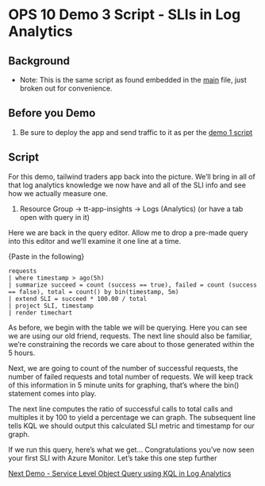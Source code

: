 # OPS 10 Demo 3 Script - SLIs in Log Analytics

## Background

* Note: This is the same script as found embedded in the [main](../scripts/main.md) file, just broken out for convenience.

## Before you Demo

1. Be sure to deploy the app and send traffic to it as per the [demo 1 script](demo1.md)

## Script

For this demo, tailwind traders app back into the picture. We’ll bring in all of that log analytics knowledge we now have and all of the SLI info and see how we actually measure one.

1. Resource Group -> tt-app-insights -> Logs (Analytics) (or have a tab open with query in it)

Here we are back in the query editor. Allow me to drop a pre-made query into this editor and we’ll examine it one line at a time.

{Paste in the following}

```
requests
| where timestamp > ago(5h)
| summarize succeed = count (success == true), failed = count (success == false), total = count() by bin(timestamp, 5m)
| extend SLI = succeed * 100.00 / total
| project SLI, timestamp
| render timechart
```

As before, we begin with the table we will be querying. Here you can see we are using our old friend, requests. The next line should also be familiar, we’re constraining the records we care about to those generated within the 5 hours.

Next, we are going to count of the number of successful requests, the number of failed requests and total number of requests. We will keep track of this information in 5 minute units for graphing, that’s where the bin() statement comes into play.

The next line computes the ratio of successful calls to total calls and multiples it by 100 to yield a percentage we can graph. The subsequent line tells KQL we should output this calculated SLI metric and timestamp for our graph.

If we run this query, here’s what we get… Congratulations you’ve now seen your first SLI with Azure Monitor. Let’s take this one step further

[Next Demo - Service Level Object Query using KQL in Log Analytics](demo4.md)
